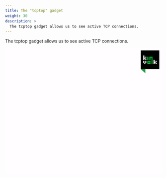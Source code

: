 ```yaml
---
title: The "tcptop" gadget
weight: 30
description: >
  The tcptop gadget allows us to see active TCP connections.
---
```


The tcptop gadget allows us to see active TCP connections.

![tcptop demo gif](./demo-tcptop-gifterminal.gif)
